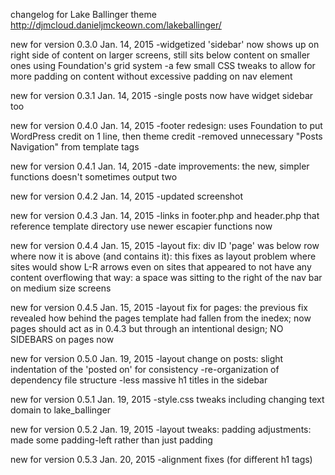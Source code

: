 changelog for Lake Ballinger theme http://djmcloud.danieljmckeown.com/lakeballinger/

new for version 0.3.0
Jan. 14, 2015
-widgetized 'sidebar' now shows up on right side of content on larger screens,
	still sits below content on smaller ones using Foundation's grid system
-a few small CSS tweaks to allow for more padding on content without excessive
	padding on nav element

new for version 0.3.1
Jan. 14, 2015
-single posts now have widget sidebar too

new for version 0.4.0
Jan. 14, 2015
-footer redesign: uses Foundation to put WordPress credit on 1 line, then theme credit
-removed unnecessary "Posts Navigation" from template tags

new for version 0.4.1
Jan. 14, 2015
-date improvements: the new, simpler functions doesn't sometimes output two

new for version 0.4.2
Jan. 14, 2015
-updated screenshot

new for version 0.4.3
Jan. 14, 2015
-links in footer.php and header.php that reference template directory use newer escapier functions now

new for version 0.4.4
Jan. 15, 2015
-layout fix: div ID 'page' was below row where now it is above (and contains it):
	this fixes as layout problem where sites would show L-R arrows even on sites
	that appeared to not have any content overflowing that way: a space was sitting
	to the right of the nav bar on medium size screens

new for version 0.4.5
Jan. 15, 2015
-layout fix for pages: the previous fix revealed how behind the pages template had fallen from the inedex;
	now pages should act as in 0.4.3 but through an intentional design;
	NO SIDEBARS on pages now

new for version 0.5.0
Jan. 19, 2015
-layout change on posts: slight indentation of the 'posted on' for consistency
-re-organization of dependency file structure
-less massive h1 titles in the sidebar

new for version 0.5.1
Jan. 19, 2015
-style.css tweaks including changing text domain to lake_ballinger

new for version 0.5.2
Jan. 19, 2015
-layout tweaks: padding adjustments: made some padding-left rather than just padding

new for version 0.5.3
Jan. 20, 2015
-alignment fixes (for different h1 tags)
